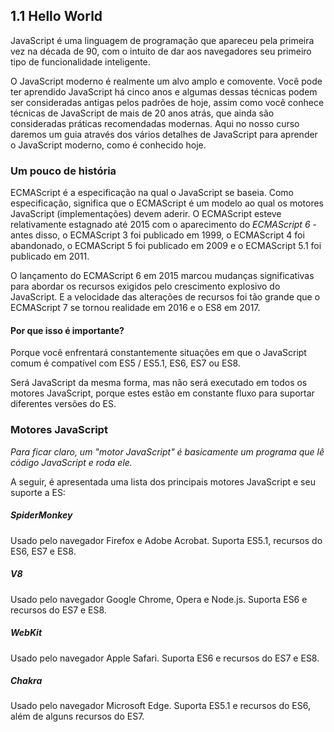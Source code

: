 ## 1.1 Hello World

JavaScript é uma linguagem de programação que apareceu pela primeira vez na década de 90, com o intuito de dar aos navegadores seu primeiro tipo de funcionalidade inteligente.

O JavaScript moderno é realmente um alvo amplo e comovente. Você pode ter aprendido JavaScript há cinco anos e algumas dessas técnicas podem ser consideradas antigas pelos padrões de hoje, assim como você conhece técnicas de JavaScript de mais de 20 anos atrás, que ainda são consideradas práticas recomendadas modernas.
Aqui no nosso curso daremos um guia através dos vários detalhes de JavaScript para aprender o JavaScript moderno, como é conhecido hoje.

### Um pouco de história

ECMAScript é a especificação na qual o JavaScript se baseia. Como especificação, significa que o ECMAScript é um modelo ao qual os motores JavaScript (implementações) devem aderir. O ECMAScript esteve relativamente estagnado até 2015 com o aparecimento do *ECMAScript 6* - antes disso, o ECMAScript 3 foi publicado em 1999, o ECMAScript 4 foi abandonado, o ECMAScript 5 foi publicado em 2009 e o ECMAScript 5.1 foi publicado em 2011.

O lançamento do ECMAScript 6 em 2015 marcou mudanças significativas para abordar os recursos exigidos pelo crescimento explosivo do JavaScript. E a velocidade das alterações de recursos foi tão grande que o ECMAScript 7 se tornou realidade em 2016 e o ​​ES8 em 2017.

#### Por que isso é importante?

Porque você enfrentará constantemente situações em que o JavaScript comum é compatível com ES5 / ES5.1, ES6, ES7 ou ES8.

Será JavaScript da mesma forma, mas não será executado em todos os motores JavaScript, porque estes estão em constante fluxo para suportar diferentes versões do ES.

### Motores JavaScript

*Para ficar claro, um "motor JavaScript" é basicamente um programa que lê código JavaScript e roda ele.*

A seguir, é apresentada uma lista dos principais motores JavaScript e seu suporte a ES:

##### SpiderMonkey

Usado pelo navegador Firefox e Adobe Acrobat. Suporta ES5.1, recursos do ES6, ES7 e ES8.

##### V8

Usado pelo navegador Google Chrome, Opera e Node.js. Suporta ES6 e recursos do ES7 e ES8.

##### WebKit

Usado pelo navegador Apple Safari. Suporta ES6 e recursos do ES7 e ES8.

##### Chakra

Usado pelo navegador Microsoft Edge. Suporta ES5.1 e recursos do ES6, além de alguns recursos do ES7.
